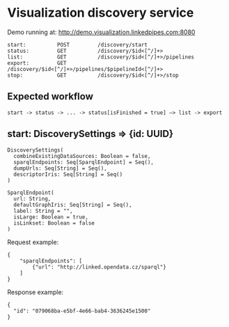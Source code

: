 # Visualization discovery service

Demo running at: http://demo.visualization.linkedpipes.com:8080

```
start:          POST         /discovery/start
status:         GET          /discovery/$id<[^/]+>
list:           GET          /discovery/$id<[^/]+>/pipelines
export:         GET          /discovery/$id<[^/]+>/pipelines/$pipelineId<[^/]+>
stop:           GET          /discovery/$id<[^/]+>/stop
```
## Expected workflow
```start -> status -> ... -> status[isFinished = true] –> list -> export```

## start: DiscoverySettings => {id: UUID}
```
DiscoverySettings(
  combineExistingDataSources: Boolean = false,
  sparqlEndpoints: Seq[SparqlEndpoint] = Seq(),
  dumpUrls: Seq[String] = Seq(),
  descriptorIris: Seq[String] = Seq()
)

SparqlEndpoint(
  url: String,
  defaultGraphIris: Seq[String] = Seq(),
  label: String = "",
  isLarge: Boolean = true,
  isLinkset: Boolean = false
)
```

Request example:
```
{
	"sparqlEndpoints": [
		{"url": "http://linked.opendata.cz/sparql"}
	]
}
```

Response example:
```
{
  "id": "079068ba-e5bf-4e66-bab4-3636245e1500"
}
```

